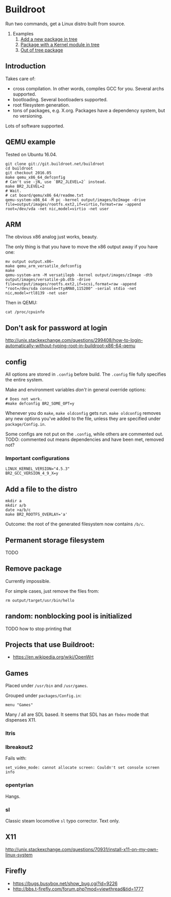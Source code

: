 # Buildroot

Run two commands, get a Linux distro built from source.

1.  Examples
    1. [Add a new package in tree](https://github.com/cirosantilli/buildroot/tree/in-tree-package-2016.05)
    1. [Package with a Kernel module in tree](https://github.com/cirosantilli/buildroot/tree/kernel-module-2016.05)
    1. [Out of tree package](https://github.com/cirosantilli/buildroot/tree/out-of-tree-2016.05)

## Introduction

Takes care of:

- cross compilation. In other words, compiles GCC for you. Several archs supported.
- bootloading. Several bootloaders supported.
- root filesystem generation.
- tons of packages, e.g. X.org. Packages have a dependency system, but no versioning.

Lots of software supported.

## QEMU example

Tested on Ubuntu 16.04.

    git clone git://git.buildroot.net/buildroot
    cd buildroot
    git checkout 2016.05
    make qemu_x86_64_defconfig
    # Can't use -jN, use `BR2_JLEVEL=2` instead.
    make BR2_JLEVEL=2
    # Wait.
    # cat board/qemu/x86_64/readme.txt
    qemu-system-x86_64 -M pc -kernel output/images/bzImage -drive file=output/images/rootfs.ext2,if=virtio,format=raw -append root=/dev/vda -net nic,model=virtio -net user

## ARM

The obvious x86 analog just works, beauty.

The only thing is that you have to move the x86 output away if you have one:

    mv output output.x86~
    make qemu_arm_versatile_defconfig
    make
    qemu-system-arm -M versatilepb -kernel output/images/zImage -dtb output/images/versatile-pb.dtb -drive file=output/images/rootfs.ext2,if=scsi,format=raw -append "root=/dev/sda console=ttyAMA0,115200" -serial stdio -net nic,model=rtl8139 -net user

Then in QEMU:

    cat /proc/cpuinfo

## Don't ask for password at login

<http://unix.stackexchange.com/questions/299408/how-to-login-automatically-without-typing-root-in-buildroot-x86-64-qemu>

## config

All options are stored in `.config` before build. The `.config` file fully specifies the entire system.

Make and environment variables *don't* in general override options:

    # Does not work.
    #make defconfig BR2_SOME_OPT=y

Whenever you do `make`, `make oldconfig` gets run. `make oldconfig` removes any new options you've added to the file, unless they are specified under `package/Config.in`.

Some configs are not put on the `.config`, while others are commented out. TODO: commented out means dependencies and have been met, removed not?

### Important configurations

    LINUX_KERNEL_VERSION="4.5.3"
    BR2_GCC_VERSION_4_9_X=y

## Add a file to the distro

    mkdir a
    mkdir a/b
    date >a/b/c
    make BR2_ROOTFS_OVERLAY='a'

Outcome: the root of the generated filesystem now contains `/b/c`.

## Permanent storage filesystem

TODO

## Remove package

Currently impossible.

For simple cases, just remove the files from:

    rm output/target/usr/bin/hello

## random: nonblocking pool is initialized

TODO how to stop printing that

## Projects that use Buildroot:

- <https://en.wikipedia.org/wiki/OpenWrt>

## Games

Placed under `/usr/bin` and `/usr/games`.

Grouped under `packages/Config.in`:

    menu "Games"

Many / all are SDL based. It seems that SDL has an `fbdev` mode that dispenses X11.

### ltris

### lbreakout2

Fails with:

    set_video_mode: cannot allocate screen: Couldn't set console screen info

### opentyrian

Hangs.

### sl

Classic steam locomotive `sl` typo corrector. Text only.

## X11

http://unix.stackexchange.com/questions/70931/install-x11-on-my-own-linux-system

## Firefly

- <https://bugs.busybox.net/show_bug.cgi?id=9226>
- <http://bbs.t-firefly.com/forum.php?mod=viewthread&tid=1777>
